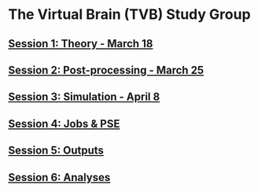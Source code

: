 # The Virtual Brain (TVB) Study Group


## [Session 1: Theory - March 18](https://github.com/McIntosh-Lab/tvb_study_group/blob/main/Session%201%3A%20Theory/Session%201%3A%20Theory.md)
	
	
## [Session 2: Post-processing - March 25](https://github.com/McIntosh-Lab/tvb_study_group/blob/main/Session%202%3A%20Post-processing/Session%202%3A%20Post-processing.md)
	
	
## [Session 3: Simulation - April 8](https://github.com/McIntosh-Lab/tvb_study_group/blob/main/Session%203%3A%20Simulation/Session%203%3A%20Simulation.md)
	
	
## [Session 4: Jobs & PSE](https://github.com/McIntosh-Lab/tvb_study_group/blob/main/Session%204%3A%20Jobs%20%26%20PSE/Session%204%3A%20Jobs%20%26%20PSE.md)
	
	
## [Session 5: Outputs](https://github.com/McIntosh-Lab/tvb_study_group/blob/main/Session%205%3A%20Outputs/Session%205%3A%20Outputs.md)
	
	
## [Session 6: Analyses](https://github.com/McIntosh-Lab/tvb_study_group/blob/main/Session%206%3A%20Analyses/Session%206%3A%20Analyses.md)
